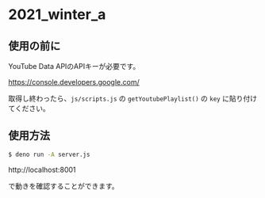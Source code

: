 # 2021_winter_a

## 使用の前に

YouTube Data APIのAPIキーが必要です。

https://console.developers.google.com/

取得し終わったら、`js/scripts.js` の `getYoutubePlaylist()` の `key` に貼り付けてください。

## 使用方法

```sh
$ deno run -A server.js
```

http://localhost:8001

で動きを確認することができます。